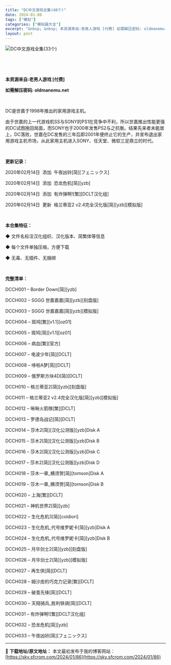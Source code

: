 ```yaml
---
title: "DC中文游戏全集(48个)"
date: 2024-01-08
tags: ["模拟"]
categories: ["模拟器大全"]
excerpt: "&nbsp; &nbsp; 本资源来自:老男人游戏 [付费] 如需解压密码: oldmanemu.net &nbsp; DC是世嘉于1998年推出的家用游戏主机。 由于世嘉的上一代游戏机SS与SONY的PS1在竞争中不利，所以世嘉推出性能更强的DC试图挽回局面，而SONY也于2000年发售PS2与之&hellip;"
layout: post
---
```


<img src="https://sky.sfcrom.com/wp-content/uploads/2024/01/20240108_659bf106953a5.jpg" alt="DC中文游戏全集(33个)" />

&nbsp;

&nbsp;

<strong>本资源来自:老男人游戏 [付费]</strong>

<strong>如需解压密码: oldmanemu.net</strong>

&nbsp;

DC是世嘉于1998年推出的家用游戏主机。

由于世嘉的上一代游戏机SS与SONY的PS1在竞争中不利，所以世嘉推出性能更强的DC试图挽回局面，而SONY也于2000年发售PS2与之抗衡。结果先来者未能居上，DC落败，世嘉在DC发售的三年后即2001年便终止它的生产，并宣布退出家用游戏主机市场，从此家用主机进入SONY、任天堂、微软三足鼎立的时代。

&nbsp;

<strong>更新记录：</strong>

2020年02月14日  添加  午夜凶铃[简][フェニックス]

2020年02月14日  添加  恐龙危机[简][yzb]

2020年02月14日  添加  有炸弹啊![繁][DCLT汉化组]

2020年02月14日  更新  格兰蒂亚2 v2.4完全汉化版[简][yzb][模拟版]

&nbsp;

<strong>本合集特征：</strong>

◆ 文件名标注汉化组织、汉化版本、简繁体等信息

◆ 每个文件单独压缩，方便下载

◆ 无毒、无插件、无捆绑

&nbsp;

<strong>完整清单：</strong>

DCCH001 – Border Down[简][yzb]

DCCH002 – SGGG 世嘉嘉嘉[简][yzb][刻盘版]

DCCH003 – SGGG 世嘉嘉嘉[简][yzb][模拟版]

DCCH004 – 斑鸠[繁][v1.1][oz01]

DCCH005 – 斑鸠[简][v1.1][oz01]

DCCH006 – 病血[繁][官方]

DCCH007 – 电波少年[简][DCLT]

DCCH008 – 哆啦A梦[简][DCLT]

DCCH009 – 俄罗斯方块4D[简][DCLT]

DCCH010 – 格兰蒂亚2[简][yzb][刻盘版]

DCCH011 – 格兰蒂亚2 v2.4完全汉化版[简][yzb][模拟版]

DCCH012 – 啾啾火箭隊[繁][DCLT]

DCCH013 – 罗德岛战记[简][DCLT]

DCCH014 – 莎木2[简][汉化公测版][yzb]Disk A

DCCH015 – 莎木2[简][汉化公测版][yzb]Disk B

DCCH016 – 莎木2[简][汉化公测版][yzb]Disk C

DCCH017 – 莎木2[简][汉化公测版][yzb]Disk D

DCCH018 – 莎木一章_横须贺[简][tomson]Disk A

DCCH019 – 莎木一章_横须贺[简][tomson]Disk B

DCCH020 – 上海[繁][DCLT]

DCCH021 – 神机世界2[简][yzb]

DCCH022 – 生化危机3[简][coldiori]

DCCH023 – 生化危机_代号维罗妮卡[简][yzb]Disk A

DCCH024 – 生化危机_代号维罗妮卡[简][yzb]Disk B

DCCH025 – 月华剑士2[简][yzb][刻盘版]

DCCH026 – 月华剑士2[简][yzb][模拟版]

DCCH027 – 再生侠[简][DCLT]

DCCH028 – 姆沙皮的巧克力记录[繁][DCLT]

DCCH029 – 破茧先锋[简][DCLT]

DCCH030 – 天翔骑兵_胜利铁骑[简][DCLT]

DCCH031 – 有炸弹啊![繁][DCLT汉化组]

DCCH032 – 恐龙危机[简][yzb]

DCCH033 – 午夜凶铃[简][フェニックス]

---
📖 **下载地址/原文地址：** 本文最初发布于我的博客网站：[https://sky.sfcrom.com/2024/01/86](https://sky.sfcrom.com/2024/01/86)
